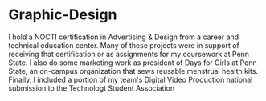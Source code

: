 # Graphic-Design
I hold a NOCTI certification in Advertising & Design from a career and technical education center. Many of these projects were in support of receiving that certification or as assignments for my coursework at Penn State. I also do some marketing work as president of Days for Girls at Penn State, an on-campus organization that sews reusable menstrual health kits. Finally, I included a portion of my team's Digital Video Production national submission to the Technologt Student Association
